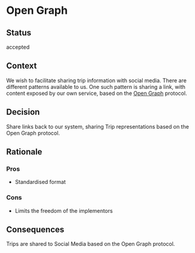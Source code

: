 # Open Graph

## Status

accepted

## Context

We wish to facilitate sharing trip information with social media. There are different patterns available to us. One such pattern is sharing a link, with content exposed by our own service, based on the [Open Graph](https://ogp.me/) protocol.

## Decision

Share links back to our system, sharing Trip representations based on the Open Graph protocol.

## Rationale

### Pros

- Standardised format

### Cons

- Limits the freedom of the implementors

## Consequences

Trips are shared to Social Media based on the Open Graph protocol.

